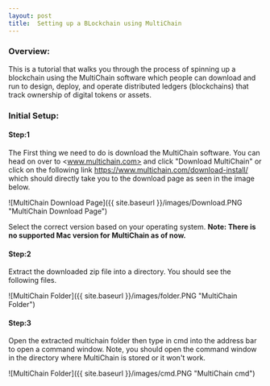 ```yaml
---
layout: post
title:  Setting up a BLockchain using MultiChain
---
```


### Overview:
This is a tutorial that walks you through the process of spinning up a blockchain using the MultiChain software
which people can download and run to design, deploy, and operate distributed ledgers (blockchains) that track
ownership of digital tokens or assets.

### Initial Setup:
#### Step:1  
The First thing we need to do is download the MultiChain software.
You can head on over to <www.multichain.com> and click "Download MultiChain" or 
click on the following link <https://www.multichain.com/download-install/>
which should directly take you to the download page as seen in the image below.
  

![MultiChain Download Page]({{ site.baseurl }}/images/Download.PNG "MultiChain Download Page")

Select the correct version based on your operating system.
**Note: There is no supported Mac version for MultiChain as of now.**

#### Step:2  
Extract the downloaded zip file into a directory. You should see the following files.
  
![MultiChain Folder]({{ site.baseurl }}/images/folder.PNG "MultiChain Folder")

#### Step:3
Open the extracted multichain folder then type in cmd into the address bar to open a command window. Note,
you should open the command window in the directory where MultiChain is stored or it won't work.

![MultiChain Folder]({{ site.baseurl }}/images/cmd.PNG "MultiChain cmd")




  










